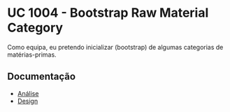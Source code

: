 # UC 1004 - Bootstrap Raw Material Category #

Como equipa, eu pretendo inicializar (bootstrap) de algumas categorias de matérias-primas.

## Documentação ##

* [Análise](BootstrapRawMaterialCategory-ANALYSIS.md)
* [Design](BootstrapRawMaterialCategory-DESIGN.md)
